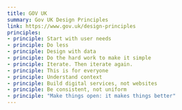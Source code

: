 ```yaml
---
title: GOV UK
summary: Gov UK Design Principles
link: https://www.gov.uk/design-principles
principles:
- principle: Start with user needs
- principle: Do less
- principle: Design with data
- principle: Do the hard work to make it simple
- principle: Iterate. Then iterate again.
- principle: This is for everyone
- principle: Understand context
- principle: Build digital services, not websites
- principle: Be consistent, not uniform
- principle: "Make things open: it makes things better"
---
```

